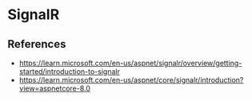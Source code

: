 # SignalR

## References

- https://learn.microsoft.com/en-us/aspnet/signalr/overview/getting-started/introduction-to-signalr
- https://learn.microsoft.com/en-us/aspnet/core/signalr/introduction?view=aspnetcore-8.0
